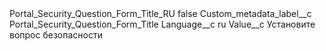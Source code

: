<?xml version="1.0" encoding="UTF-8"?>
<CustomMetadata xmlns="http://soap.sforce.com/2006/04/metadata" xmlns:xsi="http://www.w3.org/2001/XMLSchema-instance" xmlns:xsd="http://www.w3.org/2001/XMLSchema">
    <label>Portal_Security_Question_Form_Title_RU</label>
    <protected>false</protected>
    <values>
        <field>Custom_metadata_label__c</field>
        <value xsi:type="xsd:string">Portal_Security_Question_Form_Title</value>
    </values>
    <values>
        <field>Language__c</field>
        <value xsi:type="xsd:string">ru</value>
    </values>
    <values>
        <field>Value__c</field>
        <value xsi:type="xsd:string">Установите вопрос безопасности</value>
    </values>
</CustomMetadata>
